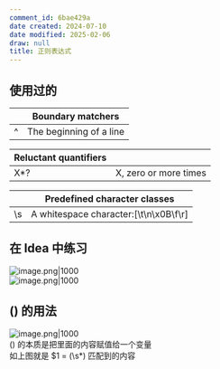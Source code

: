 ```yaml
---
comment_id: 6bae429a
date created: 2024-07-10
date modified: 2025-02-06
draw: null
title: 正则表达式
---
```

## 使用过的

|     | Boundary matchers       |
| --- | ----------------------- |
| ^   | The beginning of a line |

| Reluctant quantifiers |                       |
| --------------------- | --------------------- |
| X*?                   | X, zero or more times |

|     | Predefined character classes            |
| --- | --------------------------------------- |
| \s  | A whitespace character:[\t\n\x0B\f\r]|

## 在 Idea 中练习

![image.png|1000](https://imagehosting4picgo.oss-cn-beijing.aliyuncs.com/imagehosting/fix-dir%2Fpicgo%2Fpicgo-clipboard-images%2F2024%2F06%2F13%2F17-03-41-15082d8f9fb43c3d497bdfc061b1f764-20240613170340-74a02c.png)  
![image.png|1000](https://imagehosting4picgo.oss-cn-beijing.aliyuncs.com/imagehosting/fix-dir%2Fpicgo%2Fpicgo-clipboard-images%2F2024%2F06%2F13%2F17-03-51-94ac4f5700dcf1214093da25642d99ef-20240613170351-75ffd6.png)

## () 的用法

![image.png|1000](https://imagehosting4picgo.oss-cn-beijing.aliyuncs.com/imagehosting/fix-dir%2Fpicgo%2Fpicgo-clipboard-images%2F2024%2F06%2F17%2F15-33-02-5031c448bc762e786c6c0d480eea5563-20240617153301-546aff.png)  
() 的本质是把里面的内容赋值给一个变量  
如上图就是 $1 = (\s*) 匹配到的内容
